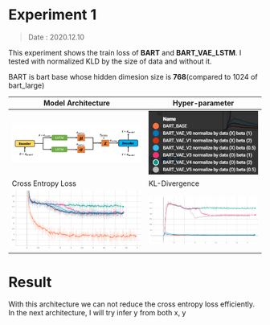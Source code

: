 
# Experiment 1

> Date : 2020.12.10

This experiment shows the train loss of **BART** and **BART_VAE_LSTM**. I tested with normalized KLD by the size of data and without it. 

BART is bart base whose hidden dimesion size is **768**(compared to 1024 of bart_large)

|Model Architecture| Hyper-parameter|
|---|---|
|<img src="docs/img1.png">|<img src="docs/img2.png">|
|Cross Entropy Loss|KL-Divergence|
|<img src="docs/img3.png">|<img src="docs/img4.png">|

# Result 

With this architecture we can not reduce the cross entropy loss efficiently. 
In the next architecture, I will try infer y from both x, y
